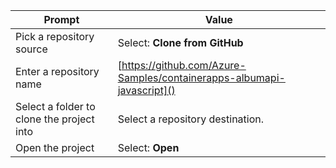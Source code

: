 | Prompt                                    | Value                                                                  |
| ----------------------------------------- | ---------------------------------------------------------------------- |
| Pick a repository source                  | Select: <b>Clone from GitHub</b>                                       |
| Enter a repository name                   | [https://github.com/Azure-Samples/containerapps-albumapi-javascript]() |
| Select a folder to clone the project into | Select a repository destination.                                       |
| Open the project                          | Select: <b>Open</b>                                                    |
